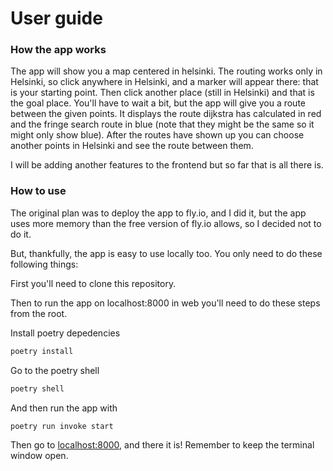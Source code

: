 # User guide


### How the app works

The app will show you a map centered in helsinki. The routing works only in Helsinki, so click anywhere in Helsinki, and a marker will appear there: that is your starting point. Then click another place (still in Helsinki) and that is the goal place.
You'll have to wait a bit, but the app will give you a route between the given points. It displays the route dijkstra has calculated in red and the fringe search route in blue (note that they might be the same so it might only show blue). 
After the routes have shown up you can choose another points in Helsinki and see the route between them.

I will be adding another features to the frontend but so far that is all there is.

### How to use

The original plan was to deploy the app to fly.io, and I did it, but the app uses more memory than the free version of fly.io allows, so I decided not to do it.

But, thankfully, the app is easy to use locally too. You only need to do these following things:

First you'll need to clone this repository.

Then to run the app on localhost:8000 in web you'll need to do these steps from the root.

Install poetry depedencies
```bash
poetry install
```
Go to the poetry shell
```bash
poetry shell
```
And then run the app with
```bash
poetry run invoke start
```
Then go to [localhost:8000](http://localhost:8000), and there it is! Remember to keep the terminal window open.
